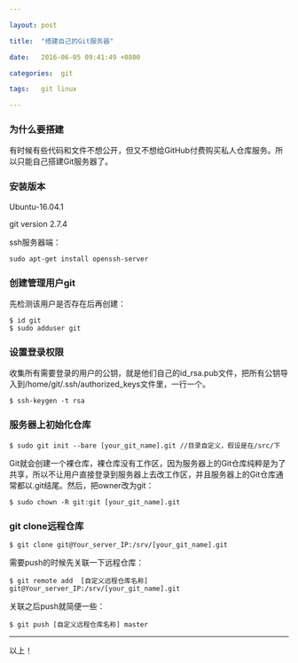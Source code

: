 ```yaml
---

layout: post

title:  "搭建自己的Git服务器"

date:   2016-06-05 09:41:49 +0800

categories:  git

tags:   git linux

---
```


### 为什么要搭建

有时候有些代码和文件不想公开，但又不想给GitHub付费购买私人仓库服务。所以只能自己搭建Git服务器了。

### 安装版本

Ubuntu-16.04.1

git version 2.7.4

ssh服务器端：

	sudo apt-get install openssh-server
	

### 创建管理用户git

先检测该用户是否存在后再创建：

	$ id git
	$ sudo adduser git

### 设置登录权限

收集所有需要登录的用户的公钥，就是他们自己的id_rsa.pub文件，把所有公钥导入到/home/git/.ssh/authorized_keys文件里，一行一个。

	$ ssh-keygen -t rsa 

### 服务器上初始化仓库

	$ sudo git init --bare [your_git_name].git //目录自定义，假设是在/src/下

Git就会创建一个裸仓库，裸仓库没有工作区，因为服务器上的Git仓库纯粹是为了共享，所以不让用户直接登录到服务器上去改工作区，并且服务器上的Git仓库通常都以.git结尾。然后，把owner改为git：

	$ sudo chown -R git:git [your_git_name].git

### git clone远程仓库

	$ git clone git@Your_server_IP:/srv/[your_git_name].git

需要push的时候先关联一下远程仓库：
	
	$ git remote add  [自定义远程仓库名称] git@Your_server_IP:/srv/[your_git_name].git

关联之后push就简便一些：

	$ git push [自定义远程仓库名称] master


----
以上！
